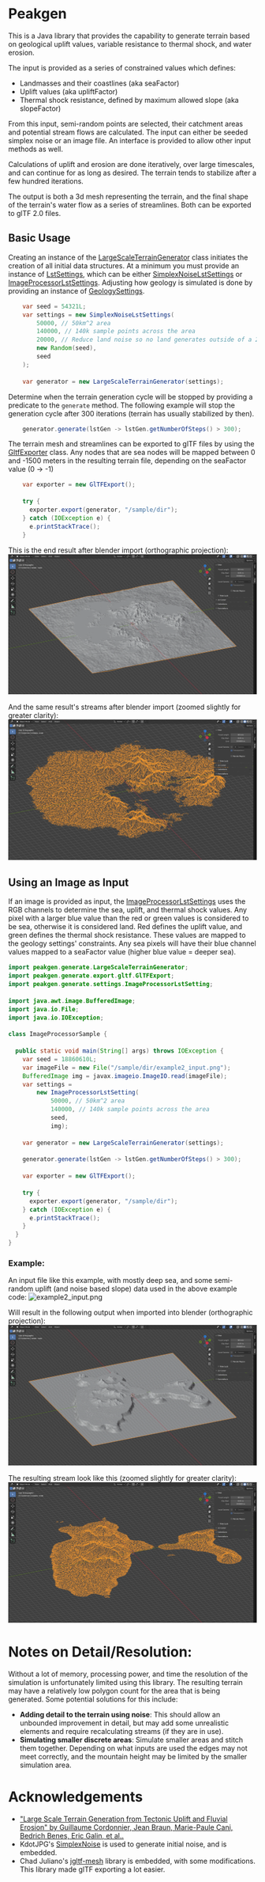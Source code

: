# Peakgen
This is a Java library that provides the capability to generate terrain based
on geological uplift values, variable resistance to thermal shock, and water erosion.

The input is provided as a series of constrained values which defines:
* Landmasses and their coastlines (aka seaFactor)
* Uplift values (aka upliftFactor)
* Thermal shock resistance, defined by maximum allowed slope (aka slopeFactor)

From this input, semi-random points are selected, their catchment areas and
potential stream flows are calculated. The input can either be seeded simplex noise
or an image file. An interface is provided to allow other input methods as well.

Calculations of uplift and erosion are done iteratively, over large timescales,
and can continue for as long as desired. The terrain tends to stabilize after
a few hundred iterations.

The output is both a 3d mesh representing the terrain, and the final shape of
the terrain's water flow as a series of streamlines. Both can be exported to
glTF 2.0 files.

## Basic Usage
[LSTG]: <src/main/java/peakgen/generate/LargeScaleTerrainGenerator.java>
[GEO_SETTINGS]: <src/main/java/peakgen/generate/GeologySettings.java>
[LST_SETTINGS]: <src/main/java/peakgen/generate/settings/LstSettings.java>
[IMAGE_SETTINGS]: <src/main/java/peakgen/generate/settings/ImageProcessorLstSetting.java>
[NOISE_SETTINGS]: <src/main/java/peakgen/generate/settings/SimplexNoiseLstSettings.java>
[GLTF_EX]: <src/main/java/peakgen/generate/export/gltf/GlTFExport.java>

Creating an instance of the [LargeScaleTerrainGenerator][LSTG] class initiates
the creation of all initial data structures. At a minimum you must provide
an instance of [LstSettings][LST_SETTINGS], which can be either 
[SimplexNoiseLstSettings][NOISE_SETTINGS] or 
[ImageProcessorLstSettings][IMAGE_SETTINGS]. Adjusting how geology is simulated
is done by providing an instance of [GeologySettings][GEO_SETTINGS].

```java
    var seed = 54321L;
    var settings = new SimplexNoiseLstSettings(
        50000, // 50km^2 area
        140000, // 140k sample points across the area
        20000, // Reduce land noise so no land generates outside of a 20km radius
        new Random(seed),
        seed
    );

    var generator = new LargeScaleTerrainGenerator(settings);
```

Determine when the terrain generation cycle will be stopped by providing a 
predicate to the `generate` method. The following example will stop the
generation cycle after 300 iterations (terrain has usually stabilized by then).

```java
    generator.generate(lstGen -> lstGen.getNumberOfSteps() > 300);
```

The terrain mesh and streamlines can be exported to glTF files by using the [GltfExporter][GLTF_EX] class.
Any nodes that are sea nodes will be mapped between 0 and -1500 meters in the
resulting terrain file, depending on the seaFactor value (0 -> -1)

```java
    var exporter = new GlTFExport();

    try {
      exporter.export(generator, "/sample/dir");
    } catch (IOException e) {
      e.printStackTrace();
    }
```

This is the end result after blender import (orthographic projection):
![example1_blender_streams.png](images%2Fexample1_blender.png)

And the same result's streams after blender import (zoomed 
slightly for greater clarity):
![example1_blender_streams.png](images%2Fexample1_blender_streams.png)

## Using an Image as Input
If an image is provided as input, the [ImageProcessorLstSettings][IMAGE_SETTINGS]
uses the RGB channels to determine the sea, uplift, and thermal shock values.
Any pixel with a larger blue value than the red or green values is considered to
be sea, otherwise it is considered land. Red defines the uplift value, and green
defines the thermal shock resistance. These values are mapped to the
geology settings' constraints. Any sea pixels will have their blue channel values
mapped to a seaFactor value (higher blue value = deeper sea).

```java
import peakgen.generate.LargeScaleTerrainGenerator;
import peakgen.generate.export.gltf.GlTFExport;
import peakgen.generate.settings.ImageProcessorLstSetting;

import java.awt.image.BufferedImage;
import java.io.File;
import java.io.IOException;

class ImageProcessorSample {

  public static void main(String[] args) throws IOException {
    var seed = 18860610L;
    var imageFile = new File("/sample/dir/example2_input.png");
    BufferedImage img = javax.imageio.ImageIO.read(imageFile);
    var settings =
        new ImageProcessorLstSetting(
            50000, // 50km^2 area
            140000, // 140k sample points across the area
            seed,
            img);

    var generator = new LargeScaleTerrainGenerator(settings);

    generator.generate(lstGen -> lstGen.getNumberOfSteps() > 300);

    var exporter = new GlTFExport();

    try {
      exporter.export(generator, "/sample/dir");
    } catch (IOException e) {
      e.printStackTrace();
    }
  }
}
```

### Example:

An input file like this example, with mostly deep sea, and some semi-random
uplift (and noise based slope) data used in the above example code:
![example2_input.png](images%2Fexample2_input.png)

Will result in the following output when imported into blender (orthographic projection):
![example2_blender_terrain.png](images%2Fexample2_blender_terrain.png)

The resulting stream look like this (zoomed slightly for greater clarity):
![example2_blender_streams.png](images%2Fexample2_blender_streams.png)

# Notes on Detail/Resolution:
Without a lot of memory, processing power, and time the resolution of the
simulation is unfortunately limited using this library. The resulting terrain
may have a relatively low polygon count for the area that is being generated.
Some potential solutions for this include:
- **Adding detail to the terrain using noise**: This should allow
  an unbounded improvement in detail, but may add some unrealistic elements and
  require recalculating streams (if they are in use).
- **Simulating smaller discrete areas**: Simulate smaller areas and stitch them
  together. Depending on what inputs are used the edges may not meet correctly,
  and the mountain height may be limited by the smaller simulation area.

# Acknowledgements
* ["Large Scale Terrain Generation from Tectonic Uplift and Fluvial Erosion"
  by Guillaume Cordonnier, Jean Braun, Marie-Paule Cani, Bedrich Benes,
  Eric Galin, et al..](https://doi.org/10.1111/cgf.12820)
* KdotJPG's [SimplexNoise](https://github.com/KdotJPG/OpenSimplex2) is used to
  generate initial noise, and is embedded.
* Chad Juliano's [jgltf-mesh](https://github.com/chadj2/jgltf-mesh) library is
embedded, with some modifications. This library made glTF exporting a lot easier.
